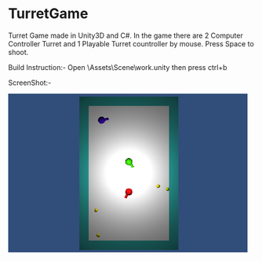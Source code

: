 TurretGame
===========

Turret Game made in Unity3D and C#. In the game there are 2 Computer Controller Turret and 1 Playable Turret countroller by mouse. Press Space to shoot. 

Build Instruction:- 
Open \Assets\Scene\work.unity then press ctrl+b

ScreenShot:-

![](ScreenShot.jpg)
